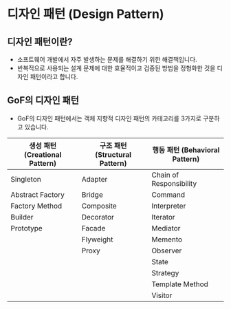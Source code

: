 # 디자인 패턴 (Design Pattern)

## 디자인 패턴이란?
- 소프트웨어 개발에서 자주 발생하는 문제를 해결하기 위한 해결책입니다.
- 반복적으로 사용되는 설계 문제에 대한 효율적이고 검증된 방법을 정형화한 것을 디자인 패턴이라고 합니다.

## GoF의 디자인 패턴
- GoF의 디자인 패턴에서는 객체 지향적 디자인 패턴의 카테고리를 3가지로 구분하고 있습니다.

| 생성 패턴 (Creational Pattern) | 구조 패턴 (Structural Pattern) | 행동 패턴 (Behavioral Pattern) |
|----------------------------|----------------------------|----------------------------|
| Singleton                  | Adapter                    | Chain of Responsibility    |
| Abstract Factory           | Bridge                     | Command                    |
| Factory Method             | Composite                  | Interpreter                |
| Builder                    | Decorator                  | Iterator                   |
| Prototype                  | Facade                     | Mediator                   |
|                            | Flyweight                  | Memento                    |
|                            | Proxy                      | Observer                   |
|                            |                            | State                      |
|                            |                            | Strategy                   |
|                            |                            | Template Method            |
|                            |                            | Visitor                    |




